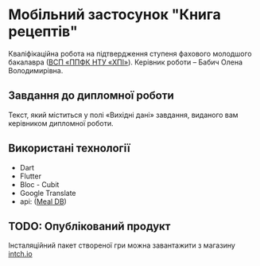 # Мобільний застосунок "Книга рецептів"
Кваліфікаційна робота на підтвердження ступеня фахового молодшого
бакалавра ([ВСП «ППФК НТУ «ХПІ»](http://polytechnic.poltava.ua)). Керівник
роботи – Бабич Олена Володимирівна.
## Завдання до дипломної роботи
Текст, який міститься у полі «Вихідні дані» завдання, виданого вам керівником
дипломної роботи.
## Використані технології
* Dart
* Flutter
* Bloc - Cubit
* Google Translate
* api: ([Meal DB](https://www.themealdb.com))
## TODO:  Опублікований продукт
Інсталяційний пакет створеної гри можна завантажити з магазину
[intch.io](http://itch.io)
